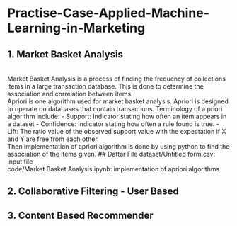 # Practise-Case-Applied-Machine-Learning-in-Marketing
## 1. Market Basket Analysis
<br>
  Market Basket Analysis is a process of finding the frequency of collections items in a large transaction database. This is done to determine the association and correlation between items.
<br>
  Apriori is one algorithm used for market basket analysis. Apriori is designed to operate on databases that contain transactions.    Terminology of a priori algorithm include:
  - Support: Indicator stating how often an item appears in a dataset
  - Confidence: Indicator stating how often a rule found is true.
  - Lift: The ratio value of the observed support value with the expectation if X and Y are free from each other.
<br>
Then implementation of apriori algorithm is done by using python to find the association of the items given.
## Daftar File
  dataset/Untitled form.csv: input file
<br>
  code/Market Basket Analysis.ipynb: implementation of apriori algorithms
  
## 2. Collaborative Filtering - User Based

## 3. Content Based Recommender
